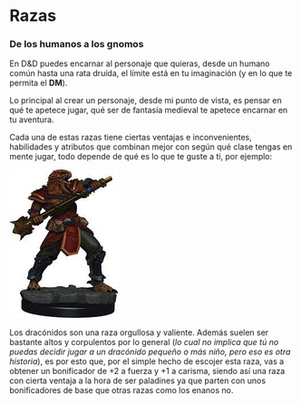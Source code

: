 # Razas
### De los humanos a los gnomos

En D&D puedes encarnar al personaje que quieras, desde un humano común hasta una rata druída, el límite está en tu imaginación (y en lo que te permita el **DM**).

Lo principal al crear un personaje, desde mi punto de vista, es pensar en qué te apetece jugar, qué ser de fantasía medieval te apetece encarnar en tu aventura. 

Cada una de estas razas tiene ciertas ventajas e inconvenientes, habilidades y atributos que combinan mejor con según qué clase tengas en mente jugar, todo depende de qué es lo que te guste a ti, por ejemplo:

![dados](/md/images/dracon.jpeg)

Los dracónidos son una raza orgullosa y valiente. Además suelen ser bastante altos y corpulentos por lo general (*lo cual no implica que tú no puedas decidir jugar a un dracónido pequeño o más niño, pero eso es otra historia*), es por esto que, por el simple hecho de escojer esta raza, vas a obtener un bonificador de +2 a fuerza y +1 a carisma, siendo así una raza con cierta ventaja a la hora de ser paladines ya que parten con unos bonificadores de base que otras razas como los enanos no.
